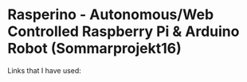 # Rasperino - Autonomous/Web Controlled Raspberry Pi & Arduino Robot (Sommarprojekt16)

Links that I have used:




